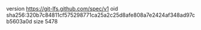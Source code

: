 version https://git-lfs.github.com/spec/v1
oid sha256:320b7c84811cf575298771ca25a2c25d8afe808a7e2424af348ad97cb5603a0d
size 5478
